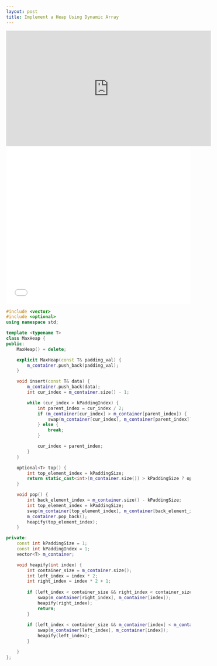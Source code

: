 ```yaml
---
layout: post
title: Implement a Heap Using Dynamic Array
---
```

<link href="github.css" rel="stylesheet" >

<iframe width="560" height="315" src="https://www.youtube.com/embed/GI7CriPmU_M" frameborder="0" allow="autoplay; encrypted-media" allowfullscreen></iframe>
<iframe src="//player.bilibili.com/player.html?aid=250166464&cid=398789482&page=1" scrolling="no" border="0" frameborder="no" framespacing="0" allowfullscreen="true" style="width: 640px; height: 430px; max-width: 100%"> </iframe>

```cpp 
#include <vector>
#include <optional>
using namespace std;

template <typename T>
class MaxHeap {
public:
    MaxHeap() = delete;

    explicit MaxHeap(const T& padding_val) {
        m_container.push_back(padding_val);
    }

    void insert(const T& data) {
        m_container.push_back(data);
        int cur_index = m_container.size() - 1;

        while (cur_index > kPaddingIndex) {
            int parent_index = cur_index / 2;
            if (m_container[cur_index] > m_container[parent_index]) {
                swap(m_container[cur_index], m_container[parent_index]);
            } else {
                break;
            }

            cur_index = parent_index;
        }
    }

    optional<T> top() {
        int top_element_index = kPaddingSize;
        return static_cast<int>(m_container.size()) > kPaddingSize ? optional<T>(m_container[top_element_index]) : nullopt;
    }

    void pop() {
        int back_element_index = m_container.size() - kPaddingSize;
        int top_element_index = kPaddingSize;
        swap(m_container[top_element_index], m_container[back_element_index]);
        m_container.pop_back();
        heapify(top_element_index);
    }

private:
    const int kPaddingSize = 1;
    const int kPaddingIndex = 1;
    vector<T> m_container;

    void heapify(int index) {
        int container_size = m_container.size();
        int left_index = index * 2;
        int right_index = index * 2 + 1;
      
        if (left_index < container_size && right_index < container_size && m_container[index] < m_container[right_index] && m_container[left_index] < m_container[right_index]) {
            swap(m_container[right_index], m_container[index]);
            heapify(right_index);
            return;
        }
            
        if (left_index < container_size && m_container[index] < m_container[left_index]) {
            swap(m_container[left_index], m_container[index]);
            heapify(left_index);
        }

    }
};
``` 
